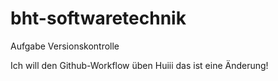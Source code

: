 # bht-softwaretechnik
Aufgabe Versionskontrolle 

Ich will den Github-Workflow üben
Huiii das ist eine Änderung! 
